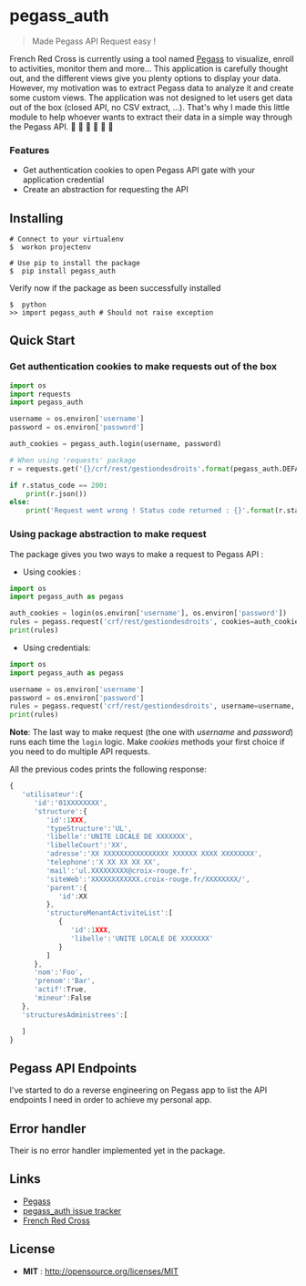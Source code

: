 
# pegass_auth
> Made Pegass API Request easy !

French Red Cross is currently using a tool named [Pegass](https://id.authentification.croix-rouge.fr/my.policy) to visualize, enroll to activities, monitor them and more... This application is carefully thought out, and the different views give you plenty options to display your data. However, my motivation was to extract Pegass data to analyze it and create some custom views. The application was not designed to let users get data out of the box (closed API, no CSV extract, ...). That's why I made this little module to help whoever wants to extract their data in a simple way through the Pegass API. :red_car: :red_car: :fire_engine: :fire_engine: :rotating_light: :rotating_light:

### Features
- Get authentication cookies to open Pegass API gate with your application credential
- Create an abstraction for requesting the API


## Installing
```shell
# Connect to your virtualenv
$  workon projectenv

# Use pip to install the package
$  pip install pegass_auth
```

Verify now if the package as been successfully installed
```shell
$  python
>> import pegass_auth # Should not raise exception
```

## Quick Start

### Get authentication cookies to make requests out of the box

```python
import os
import requests
import pegass_auth

username = os.environ['username']
password = os.environ['password']

auth_cookies = pegass_auth.login(username, password)

# When using 'requests' package
r = requests.get('{}/crf/rest/gestiondesdroits'.format(pegass_auth.DEFAULT_PEGASS_URL), cookies=auth_cookies)

if r.status_code == 200:
    print(r.json())
else:
    print('Request went wrong ! Status code returned : {}'.format(r.status_code))     
```


### Using package abstraction to make request

The package gives you two ways to make a request to Pegass API :
- Using cookies :
```python
import os
import pegass_auth as pegass

auth_cookies = login(os.environ['username'], os.environ['password'])
rules = pegass.request('crf/rest/gestiondesdroits', cookies=auth_cookies)
print(rules)
```

- Using credentials:
```python
import os
import pegass_auth as pegass

username = os.environ['username']
password = os.environ['password']
rules = pegass.request('crf/rest/gestiondesdroits', username=username, password=password)
print(rules)
```
**Note**: The last way to make request (the one with *username* and *password*) runs each time the ```login``` logic. Make *cookies* methods your first choice if you need to do multiple API requests.

All the previous codes prints the following response:
```javascript
{
   'utilisateur':{
      'id':'01XXXXXXXX',
      'structure':{
         'id':1XXX,
         'typeStructure':'UL',
         'libelle':'UNITE LOCALE DE XXXXXXX',
         'libelleCourt':'XX',
         'adresse':'XX XXXXXXXXXXXXXXXX XXXXXX XXXX XXXXXXXX',
         'telephone':'X XX XX XX XX',
         'mail':'ul.XXXXXXXXX@croix-rouge.fr',
         'siteWeb':'XXXXXXXXXXXX.croix-rouge.fr/XXXXXXXX/',
         'parent':{
            'id':XX
         },
         'structureMenantActiviteList':[
            {
               'id':1XXX,
               'libelle':'UNITE LOCALE DE XXXXXXX'
            }
         ]
      },
      'nom':'Foo',
      'prenom':'Bar',
      'actif':True,
      'mineur':False
   },
   'structuresAdministrees':[

   ]
}
```

## Pegass API Endpoints
I've started to do a reverse engineering on Pegass app to list the API endpoints I need in order to achieve my personal app.

## Error handler
Their is no error handler implemented yet in the package.


## Links

- [Pegass](https://id.authentification.croix-rouge.fr/my.policy)
- [pegass_auth issue tracker](https://github.com/Annouar/pegass_auth/issues)
- [French Red Cross](https://www.croix-rouge.fr/)


## License

 - **MIT** : http://opensource.org/licenses/MIT
